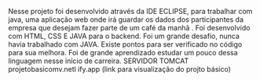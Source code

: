 Nesse projeto foi desenvolvido através da IDE ECLIPSE, para trabalhar com java, 
uma aplicação web onde  irá guardar  os dados dos participantes da empresa
que desejam fazer parte de um café da manhã . 
Foi desenvolvido com HTML, CSS E JAVA para o backend.
Foi um grande desafio, nunca  havia trabalhado com JAVA.
Existe pontos para ser verificado no código para sua melhora.
Foi de grande aprendizado estudar um pouco dessa linguagem nesse
início de carreira.
SERVIDOR TOMCAT
projetobasicomv.netl ify.app
(link para visualização do projto básico)
